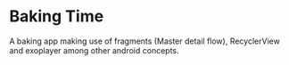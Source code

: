 # Baking Time
A baking app making use of fragments (Master detail flow), RecyclerView and exoplayer among other android concepts.

